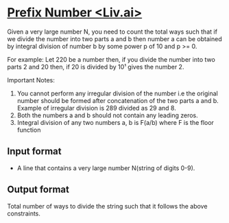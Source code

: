 # [Prefix Number <Liv.ai>][link]

Given a very large number N, you need to count the total ways such that if we divide the number into two parts a and b then number a can be obtained by integral division of number b by some power p of 10 and p >= 0.

For example: Let 220 be a number then, if you divide the number into two parts 2 and 20 then, if 20 is divided by 10¹ gives the number 2.

Important Notes:

1. You cannot perform any irregular division of the number i.e the original number should be formed after concatenation of the two parts a and b. Example of irregular division is 289 divided as 29 and 8.
2. Both the numbers a and b should not contain any leading zeros.
3. Integral division of any two numbers a, b is F(a/b) where F is the floor function

## Input format

- A line that contains a very large number N(string of digits 0-9).

## Output format

Total number of ways to divide the string such that it follows the above constraints.

[link]: https://www.hackerearth.com/practice/algorithms/string-algorithm/z-algorithm/practice-problems/algorithm/prefix-number-f5c76976/

